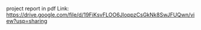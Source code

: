 project report in pdf Link: https://drive.google.com/file/d/19FiKsvFLOO6JloppzCsGkNk8SwJFUQwn/view?usp=sharing
